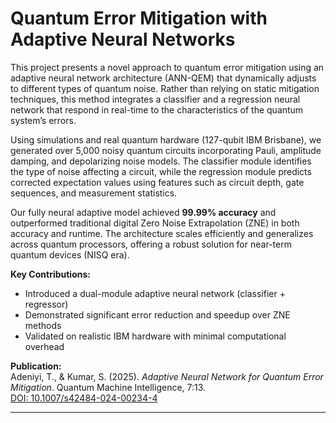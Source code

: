 # Quantum Error Mitigation with Adaptive Neural Networks

This project presents a novel approach to quantum error mitigation using an adaptive neural network architecture (ANN-QEM) that dynamically adjusts to different types of quantum noise. Rather than relying on static mitigation techniques, this method integrates a classifier and a regression neural network that respond in real-time to the characteristics of the quantum system’s errors.

Using simulations and real quantum hardware (127-qubit IBM Brisbane), we generated over 5,000 noisy quantum circuits incorporating Pauli, amplitude damping, and depolarizing noise models. The classifier module identifies the type of noise affecting a circuit, while the regression module predicts corrected expectation values using features such as circuit depth, gate sequences, and measurement statistics.

Our fully neural adaptive model achieved **99.99% accuracy** and outperformed traditional digital Zero Noise Extrapolation (ZNE) in both accuracy and runtime. The architecture scales efficiently and generalizes across quantum processors, offering a robust solution for near-term quantum devices (NISQ era).

**Key Contributions:**
- Introduced a dual-module adaptive neural network (classifier + regressor)
- Demonstrated significant error reduction and speedup over ZNE methods
- Validated on realistic IBM hardware with minimal computational overhead

**Publication:**  
Adeniyi, T., & Kumar, S. (2025). *Adaptive Neural Network for Quantum Error Mitigation*. Quantum Machine Intelligence, 7:13.  
[DOI: 10.1007/s42484-024-00234-4](https://doi.org/10.1007/s42484-024-00234-4)

---

